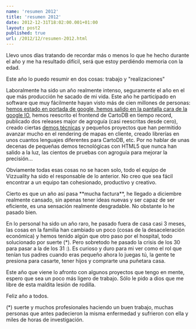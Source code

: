 ```yaml
---
name: 'resumen 2012'
title: 'resumen 2012'
date: 2012-12-31T18:02:00.001+01:00
layout: post2
published: true
url: /2012/12/resumen-2012.html
---
```


Llevo unos días tratando de recordar más o menos lo que he hecho durante el año y me ha resultado difícil, será que estoy perdiéndo memoria con la edad.  
  
Este año lo puedo resumir en dos cosas: trabajo y "realizaciones"  
  
Laboralmente ha sido un año realmente intenso, seguramente el año en el que más producción he sacado de mi vida. Este año he participado en software que muy fácilmente hayan visto más de cien millones de personas: [hemos estado en portada de google, hemos salido en la pantalla cara de la google IO](http://blog.vizzuality.com/post/26149975841/what-a-week), hemos reescrito el frontend de CartoDB en tiempo record, publicado dos releases major de agroguía (casi reescritas desde cero), creado ciertas [demos técnicas](http://vizzuality.github.com/HTML5-experiments/) y pequeños proyectos que han permitido avanzar mucho en el rendering de mapas en cliente, creado librerías en unos cuantos lenguajes diferentes para CartoDB, etc. Por no hablar de unas decenas de pequeñas demos tecnológicas con HTML5 que nunca han salido a la luz, las cientos de pruebas con agroguía para mejorar la precisión...  
  
Obviamente todas esas cosas no se hacen solo, todo el equipo de Vizzuality ha sido el responsable de lo anterior. No creo que sea fácil encontrar a un equipo tan cohesionado, productivo y creativo.  
  
Cierto es que un año así pasa \*\*mucha factura\*\*, he llegado a diciembre realmente cansado, sin apenas tener ideas nuevas y ser capaz de ser eficiente, es una sensación realmente desgradable. No obstante lo he pasado bien.  
  
En lo personal ha sido un año raro, he pasado fuera de casa casi 3 meses, las cosas en la familia han cambiado un poco (cosas de la desaceleración económica) y hemos tenido algún que otro paso por el hospital, todo solucionado por suerte (\*). Pero sobretodo he pasado la crisis de los 30 para pasar a la de los 31 :). Es curioso y duro para mi ver como el rol que tenían tus padres cuando eras pequeño ahora lo juegas tú, la gente te presiona para casarte, tener hijos y comprarte una puñetara casa.  
  
Este año que viene lo afronto con algunos proyectos que tengo en mente, espero que sea un poco más ligero de trabajo. Sólo le pido a dios que me libre de esta maldita lesión de rodilla.  
  
Feliz año a todos.  
  
(\*) suerte y muchos profesionales haciendo un buen trabajo, muchas personas que antes padecieron la misma enfermedad y sufrieron con ella y miles de horas de investigación.